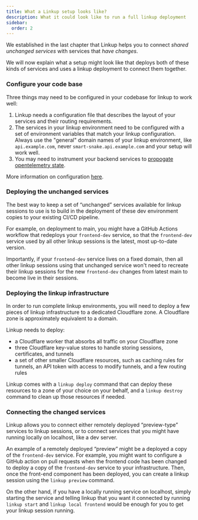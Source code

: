 ```yaml
---
title: What a Linkup setup looks like?
description: What it could look like to run a full linkup deployment
sidebar:
  order: 2
---
```


We established in the last chapter that Linkup helps you to connect _shared unchanged services_ with services that _have changes_.

We will now explain what a setup might look like that deploys both of these kinds of services and uses a linkup deployment to connect them together.

### Configure your code base

Three things may need to be configured in your codebase for linkup to work well:

1. Linkup needs a configuration file that describes the layout of your services and their routing requirements.
2. The services in your linkup environment need to be configured with a set of environment variables that match your linkup configuration. Always use the "general" domain names of your linkup environment, like `api.example.com`, never `smart-snake.api.example.com` and your setup will work well.
3. You may need to instrument your backend services to [propogate opentelemetry state](https://opentelemetry.io/docs/concepts/context-propagation/).

More information on configuration [here](/linkup/guides/configure).

### Deploying the unchanged services

The best way to keep a set of “unchanged” services available for linkup sessions to use is to build in the deployment of these dev environment copies to your existing CI/CD pipeline.

For example, on deployment to main, you might have a GitHub Actions workflow that redeploys your `frontend-dev` service, so that the `frontend-dev` service used by all other linkup sessions is the latest, most up-to-date version.

Importantly, if your `frontend-dev` service lives on a fixed domain, then all other linkup sessions using that unchanged service won't need to recreate their linkup sessions for the new `frontend-dev` changes from latest main to become live in their sessions.

### Deploying the linkup infrastructure

In order to run complete linkup environments, you will need to deploy a few pieces of linkup infrastructure to a dedicated Cloudflare zone. A Cloudflare zone is approximately equivalent to a domain.

Linkup needs to deploy:

- a Cloudflare worker that absorbs all traffic on your Cloudflare zone
- three Cloudflare key-value stores to handle storing sessions, certificates, and tunnels
- a set of other smaller Cloudflare resources, such as caching rules for tunnels, an API token with access to modify tunnels, and a few routing rules

Linkup comes with a `linkup deploy` command that can deploy these resources to a zone of your choice on your behalf, and a `linkup destroy` command to clean up those resources if needed.

### Connecting the changed services

Linkup allows you to connect either remotely deployed “preview-type” services to linkup sessions, or to connect services that you might have running locally on localhost, like a dev server.

An example of a remotely deployed “preview” might be a deployed a copy of the `frontend-dev` service. For example, you might want to configure a GitHub action on pull requests when the frontend code has been changed to deploy a copy of the `frontend-dev` service to your infrastructure. Then, once the front-end component has been deployed, you can create a linkup session using the `linkup preview` command.

On the other hand, if you have a locally running service on localhost, simply starting the service and telling linkup that you want it connected by running `linkup start` and `linkup local frontend` would be enough for you to get your linkup session running.
